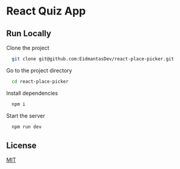 # React Quiz App

## Run Locally

Clone the project

```bash
  git clone git@github.com:EidmantasDev/react-place-picker.git
```

Go to the project directory

```bash
  cd react-place-picker
```

Install dependencies

```bash
  npm i
```

Start the server

```bash
  npm run dev
```

## License

[MIT](https://choosealicense.com/licenses/mit/)
